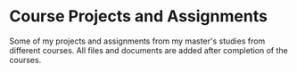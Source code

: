 # Course Projects and Assignments

Some of my projects and assignments from my master's studies from different courses. All files and documents are added after completion of the courses.
